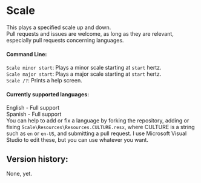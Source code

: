 # Scale
This plays a specified scale up and down.  
Pull requests and issues are welcome, as long as they are relevant, especially pull requests concerning languages.
#### Command Line:
`Scale minor start`: Plays a minor scale starting at `start` hertz.  
`Scale major start`: Plays a major scale starting at `start` hertz.  
`Scale /?`: Prints a help screen.
#### Currently supported languages:
English - Full support  
Spanish - Full support  
You can help to add or fix a language by forking the repository, adding or fixing `Scale\Resources\Resources.CULTURE.resx`, where CULTURE is a string such as `en` or `en-US`, and submitting a pull request.  I use Microsoft Visual Studio to edit these, but you can use whatever you want.  
## Version history:
None, yet.
